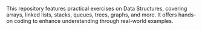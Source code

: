 This repository features practical exercises on Data Structures, covering arrays, linked lists, stacks, queues, trees, graphs, and more. It offers hands-on coding to enhance understanding through real-world examples.
